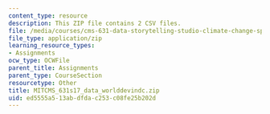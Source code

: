 ```yaml
---
content_type: resource
description: This ZIP file contains 2 CSV files.
file: /media/courses/cms-631-data-storytelling-studio-climate-change-spring-2017/ed5555a513abdfdac253c08fe25b202d_MITCMS_631s17_data_worlddevindc.zip
file_type: application/zip
learning_resource_types:
- Assignments
ocw_type: OCWFile
parent_title: Assignments
parent_type: CourseSection
resourcetype: Other
title: MITCMS_631s17_data_worlddevindc.zip
uid: ed5555a5-13ab-dfda-c253-c08fe25b202d
---
```

